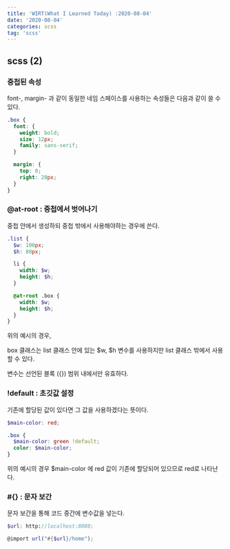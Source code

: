 ```yaml
---
title: 'WIRT(What I Learned Today) :2020-08-04'
date: '2020-08-04'
categories: scss
tag: 'scss'
---
```


## scss (2)

### 중첩된 속성

font-, margin- 과 같이 동일한 네임 스페이스를 사용하는 속성들은 다음과 같이 쓸 수 있다.

```scss
.box {
  font: {
    weight: bold;
    size: 12px;
    family: sans-serif;
  }

  margin: {
    top: 0;
    right: 20px;
  }
}
```

### @at-root : 중첩에서 벗어나기

중첩 안에서 생성하되 중첩 밖에서 사용해야하는 경우에 쓴다.

```scss
.list {
  $w: 100px;
  $h: 80px;

  li {
    width: $w;
    height: $h;
  }

  @at-root .box {
    width: $w;
    height: $h;
  }
}
```

위의 예시의 경우,

box 클래스는 list 클래스 안에 있는 $w, $h 변수를 사용하지만 list 클래스 밖에서 사용할 수 있다.

변수는 선언된 블록 ({}) 범위 내에서만 유효하다.

### !default : 초깃값 설정

기존에 할당된 값이 있다면 그 값을 사용하겠다는 뜻이다.

```scss
$main-color: red;

.box {
  $main-color: green !default;
  color: $main-color;
}
```

위의 예시의 경우 \$main-color 에 red 값이 기존에 할당되어 있으므로 red로 나타난다.

### #{} : 문자 보간

문자 보간을 통해 코드 중간에 변수값을 넣는다.

```scss
$url: http://localhost:8080;

@import url("#{$url}/home");
```
